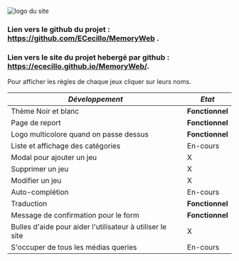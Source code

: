 ![logo du site](https://i.ibb.co/X2RcpJh/logo.png)

### Lien vers le github du projet : https://github.com/ECecillo/MemoryWeb .
### Lien vers le site du projet hebergé par github : https://ececillo.github.io/MemoryWeb/.

Pour afficher les règles de chaque jeux cliquer sur leurs noms.



| *Développement* | *Etat* |
|--|--|
| Thème Noir et blanc | **Fonctionnel** |
| Page de report | **Fonctionnel** |
| Logo multicolore quand on passe dessus | **Fonctionnel** |
|  Liste et affichage des catégories| En-cours |
| Modal pour ajouter un jeu | X |
| Supprimer un jeu | X |
| Modifier un jeu | X |
| Auto-complétion | En-cours |
| Traduction | **Fonctionnel** |
| Message de confirmation pour le form | **Fonctionnel** |
| Bulles d'aide pour aider l'utilisateur à utiliser le site | X |
| S'occuper de tous les médias queries | En-cours |

